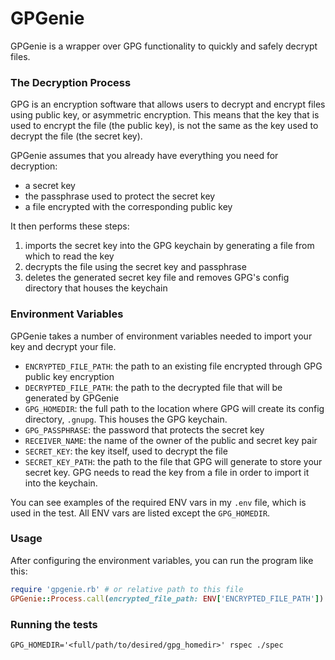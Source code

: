 # GPGenie
GPGenie is a wrapper over GPG functionality to quickly and safely decrypt files. 

### The Decryption Process
GPG is an encryption software that allows users to decrypt and encrypt files using public key, or asymmetric encryption. This means that the key that is used to encrypt the file (the public key), is not the same as the key used to decrypt the file (the secret key). 

GPGenie assumes that you already have everything you need for decryption:
- a secret key
- the passphrase used to protect the secret key
- a file encrypted with the corresponding public key

It then performs these steps:
1. imports the secret key into the GPG keychain by generating a file from which to read the key
2. decrypts the file using the secret key and passphrase
3. deletes the generated secret key file and removes GPG's config directory that houses the keychain

### Environment Variables
GPGenie takes a number of environment variables needed to import your key and decrypt your file. 
- `ENCRYPTED_FILE_PATH`: the path to an existing file encrypted through GPG public key encryption
- `DECRYPTED_FILE_PATH`: the path to the decrypted file that will be generated by GPGenie
- `GPG_HOMEDIR`: the full path to the location where GPG will create its config directory, `.gnupg`. This houses the GPG keychain. 
- `GPG_PASSPHRASE`: the password that protects the secret key
- `RECEIVER_NAME`: the name of the owner of the public and secret key pair
- `SECRET_KEY`: the key itself, used to decrypt the file 
- `SECRET_KEY_PATH`: the path to the file that GPG will generate to store your secret key. GPG needs to read the key from a file in order to import it into the keychain. 

You can see examples of the required ENV vars in my `.env` file, which is used in the test. All ENV vars are listed except the `GPG_HOMEDIR`. 

### Usage
After configuring the environment variables, you can run the program like this:
``` ruby
require 'gpgenie.rb' # or relative path to this file
GPGenie::Process.call(encrypted_file_path: ENV['ENCRYPTED_FILE_PATH'])
```

### Running the tests
`GPG_HOMEDIR='<full/path/to/desired/gpg_homedir>' rspec ./spec`